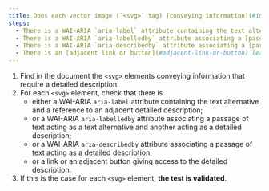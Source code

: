 ```yaml
---
title: Does each vector image (`<svg>` tag) [conveying information](#image-conveying-information), which requires a [detailed description](#detailed-description-image), meet one of these conditions?
steps:
  - There is a WAI-ARIA `aria-label` attribute containing the text alternative and a reference to an adjacent [detailed description](#detailed-description-image).
  - There is a WAI-ARIA `aria-labelledby` attribute associating a [passage of text](#passage-of-text-linked-by-aria-labelledby-or-aria-describedby) acting as a text alternative and another acting as a [detailed description](#detailed-description-image).
  - There is a WAI-ARIA `aria-describedby` attribute associating a [passage of text](#passage-of-text-linked-by-aria-labelledby-or-aria-describedby) acting as a [detailed description](#detailed-description-image).
  - There is an [adjacent link or button](#adjacent-link-or-button) leading to the [detailed description](#detailed-description-image).
---
```


1. Find in the document the `<svg>` elements conveying information that require a detailed description.
2. For each `<svg>` element, check that there is
   - either a WAI-ARIA `aria-label` attribute containing the text alternative and a reference to an adjacent detailed description;
   - or a WAI-ARIA `aria-labelledby` attribute associating a passage of text acting as a text alternative and another acting as a detailed description;
   - or a WAI-ARIA `aria-describedby` attribute associating a passage of text acting as a detailed description;
   - or a link or an adjacent button giving access to the detailed description.
3. If this is the case for each `<svg>` element, **the test is validated**.
